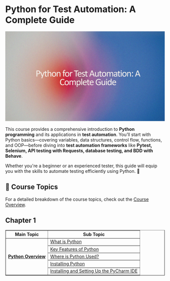 # Python for Test Automation: A Complete Guide

![](images/python_testautomation_data.png)

This course provides a comprehensive introduction to **Python programming** and its applications in **test automation**. You’ll start with Python basics—covering variables, data structures, control flow, functions, and OOP—before diving into **test automation frameworks** like **Pytest, Selenium, API testing with Requests, database testing, and BDD with Behave**.

Whether you're a beginner or an experienced tester, this guide will equip you with the skills to automate testing efficiently using Python. 🚀


## 📖 Course Topics  
For a detailed breakdown of the course topics, check out the [Course Overview](docs/course_overview.md).

##	Chapter 1

<table border="1">
  <tr>
    <th>Main Topic</th>
    <th>Sub Topic</th>
  </tr>
  <tr>
    <td rowspan="5"><b><a href="docs/python_overview.md#python-overview">Python Overview</a></b></td>
    <td><a href="docs/python_overview.md#what-is-python">What is Python</a></td>
  </tr>
  <tr>
    <td><a href="docs/python_overview.md#key-features-of-python">Key Features of Python</a></td>
  </tr>
  <tr>
    <td><a href="docs/python_overview.md#where-is-python-used">Where is Python Used?</a></td>
  </tr>
  <tr>
    <td><a href="docs/python_overview.md#installing-python">Installing Python</a></td>
  </tr>
  <tr>
    <td><a href="docs/python_overview.md#installing-and-setting-up-the-ide">Installing and Setting Up the PyCharm IDE</a></td>
  </tr>
</table>
